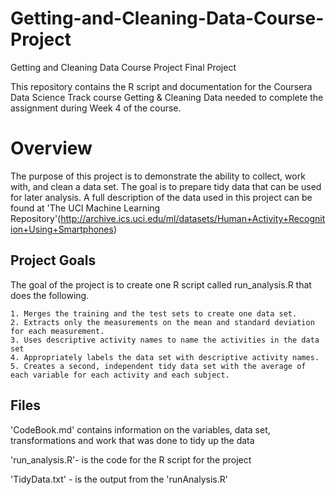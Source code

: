 # Getting-and-Cleaning-Data-Course-Project
Getting and Cleaning Data Course Project Final Project

This repository contains the R script and documentation for the Coursera Data Science Track course Getting & Cleaning Data needed to complete the assignment during Week 4 of the course.

# Overview
The purpose of this project is to demonstrate the ability to collect, work with, and clean a data set. The goal is to prepare tidy data that can be used for later analysis. A full description of the data used in this project can be found at 'The UCI Machine Learning Repository'(http://archive.ics.uci.edu/ml/datasets/Human+Activity+Recognition+Using+Smartphones)

## Project Goals
The goal of the project is to create one R script called run_analysis.R that does the following.

    1. Merges the training and the test sets to create one data set.
    2. Extracts only the measurements on the mean and standard deviation for each measurement.
    3. Uses descriptive activity names to name the activities in the data set
    4. Appropriately labels the data set with descriptive activity names.
    5. Creates a second, independent tidy data set with the average of each variable for each activity and each subject.


## Files
'CodeBook.md' contains information on the variables, data set, transformations and work that was done to tidy up the data

'run_analysis.R'- is the code for the R script for the project

'TidyData.txt' - is the output from the 'runAnalysis.R'
